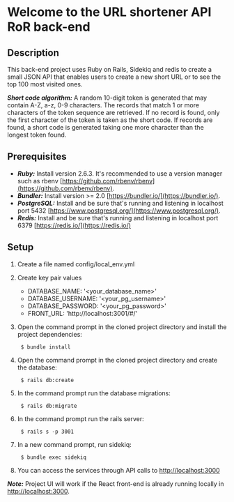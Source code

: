 # Welcome to the URL shortener API RoR back-end
## Description
This back-end project uses Ruby on Rails, Sidekiq and redis to create a small JSON API that enables users to create a new short URL or to see the top 100 most visited ones. 

_**Short code algorithm:**_ A random 10-digit token is generated that may contain A-Z, a-z, 0-9 characters. The records that match 1 or more characters of the token sequence are retrieved. If no record is found, only the first character of the token is taken as the short code. If records are found, a short code is generated taking one more character than the longest token found.

## Prerequisites
* _**Ruby:**_ Install version 2.6.3. It's recommended to use a version manager such as rbenv [https://github.com/rbenv/rbenv](https://github.com/rbenv/rbenv).
* _**Bundler:**_ Install version >= 2.0 [https://bundler.io/](https://bundler.io/).
* _**PostgreSQL:**_ Install and be sure that's running and listening in localhost port 5432 [https://www.postgresql.org/](https://www.postgresql.org/).
* _**Redis:**_  Install and be sure that's running and listening in localhost port 6379 [https://redis.io/](https://redis.io/)

## Setup
1. Create a file named config/local_env.yml

2. Create key pair values
    * DATABASE_NAME: '<your_database_name>' 
    * DATABASE_USERNAME: '<your_pg_username>'
    * DATABASE_PASSWORD: '<your_pg_password>'
    * FRONT_URL: 'http://localhost:3001/#/'

3. Open the command prompt in the cloned project directory and install the project dependencies:

        $ bundle install

4. Open the command prompt in the cloned project directory and create the database:

        $ rails db:create
        
5. In the command prompt run the database migrations:

        $ rails db:migrate
        
6. In the command prompt run the rails server:

        $ rails s -p 3001
        
7. In a new command prompt, run sidekiq:

        $ bundle exec sidekiq

8. You can access the services through API calls to  [http://localhost:3000](http://localhost:3000)

_**Note:**_ Project UI will work if the React front-end is already running locally in [http://localhost:3000](http://localhost:3000). 

